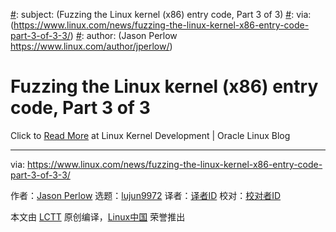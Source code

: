 [#]: collector: (lujun9972)
[#]: translator: ( )
[#]: reviewer: ( )
[#]: publisher: ( )
[#]: url: ( )
[#]: subject: (Fuzzing the Linux kernel (x86) entry code, Part 3 of 3)
[#]: via: (https://www.linux.com/news/fuzzing-the-linux-kernel-x86-entry-code-part-3-of-3-3/)
[#]: author: (Jason Perlow https://www.linux.com/author/jperlow/)

Fuzzing the Linux kernel (x86) entry code, Part 3 of 3
======

Click to [Read More][1] at Linux Kernel Development | Oracle Linux Blog

--------------------------------------------------------------------------------

via: https://www.linux.com/news/fuzzing-the-linux-kernel-x86-entry-code-part-3-of-3-3/

作者：[Jason Perlow][a]
选题：[lujun9972][b]
译者：[译者ID](https://github.com/译者ID)
校对：[校对者ID](https://github.com/校对者ID)

本文由 [LCTT](https://github.com/LCTT/TranslateProject) 原创编译，[Linux中国](https://linux.cn/) 荣誉推出

[a]: https://www.linux.com/author/jperlow/
[b]: https://github.com/lujun9972
[1]: https://blogs.oracle.com/linux/fuzzing-the-linux-kernel-x86-entry-code%2C-part-3-of-3
